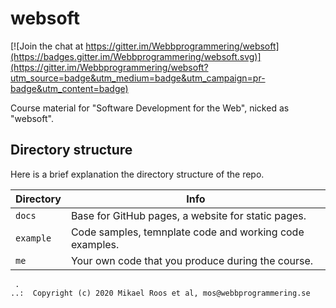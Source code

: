 # websoft

[![Join the chat at https://gitter.im/Webbprogrammering/websoft](https://badges.gitter.im/Webbprogrammering/websoft.svg)](https://gitter.im/Webbprogrammering/websoft?utm_source=badge&utm_medium=badge&utm_campaign=pr-badge&utm_content=badge)

Course material for "Software Development for the Web", nicked as "websoft".



## Directory structure

Here is a brief explanation the directory structure of the repo.

| Directory | Info |
|-----------|------|
| `docs`    | Base for GitHub pages, a website for static pages.
| `example` | Code samples, temnplate code and working code examples.
| `me`      | Your own code that you produce during the course.



```
 .
..:  Copyright (c) 2020 Mikael Roos et al, mos@webbprogrammering.se
```
